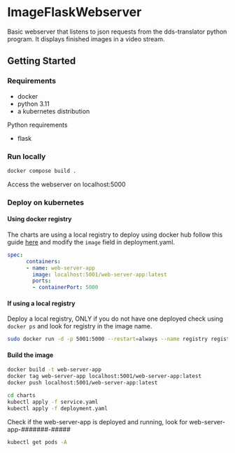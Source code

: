 # ImageFlaskWebserver

Basic webserver that listens to json requests from the dds-translator python program. It displays finished images in a video stream.

## Getting Started

### Requirements

- docker
- python 3.11
- a kubernetes distribution

Python requirements

- flask

### Run locally 

```bash
docker compose build . 
```

Access the webserver on localhost:5000

### Deploy on kubernetes

#### Using docker registry

The charts are using a local registry to deploy using docker hub follow this guide [here](https://docs.docker.com/docker-hub/quickstart/) and 
modify the ``image`` field in deployment.yaml.

```yaml
spec:
      containers:
      - name: web-server-app
        image: localhost:5001/web-server-app:latest
        ports:
        - containerPort: 5000
```

#### If using a local registry

Deploy a local registry, ONLY if you do not have one deployed check using ``docker ps`` and look for registry
in the image name.

```bash
sudo docker run -d -p 5001:5000 --restart=always --name registry registry:latest
```

#### Build the image 

```bash
docker build -t web-server-app
docker tag web-server-app localhost:5001/web-server-app:latest
docker push localhost:5001/web-server-app:latest
```

```bash
cd charts
kubectl apply -f service.yaml
kubectl apply -f deployment.yaml
```

Check if the web-server-app is deployed and running, look for web-server-app-#######-#####

```bash
kubectl get pods -A
```




